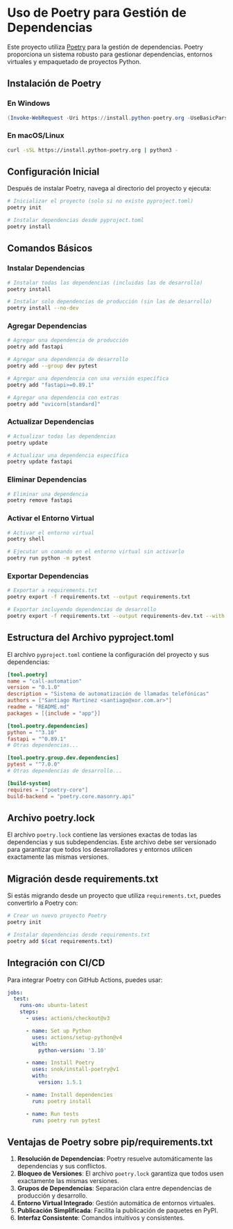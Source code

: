 # Uso de Poetry para Gestión de Dependencias

Este proyecto utiliza [Poetry](https://python-poetry.org/) para la gestión de dependencias. Poetry proporciona un sistema robusto para gestionar dependencias, entornos virtuales y empaquetado de proyectos Python.

## Instalación de Poetry

### En Windows
```powershell
(Invoke-WebRequest -Uri https://install.python-poetry.org -UseBasicParsing).Content | python -
```

### En macOS/Linux
```bash
curl -sSL https://install.python-poetry.org | python3 -
```

## Configuración Inicial

Después de instalar Poetry, navega al directorio del proyecto y ejecuta:

```bash
# Inicializar el proyecto (solo si no existe pyproject.toml)
poetry init

# Instalar dependencias desde pyproject.toml
poetry install
```

## Comandos Básicos

### Instalar Dependencias
```bash
# Instalar todas las dependencias (incluidas las de desarrollo)
poetry install

# Instalar solo dependencias de producción (sin las de desarrollo)
poetry install --no-dev
```

### Agregar Dependencias
```bash
# Agregar una dependencia de producción
poetry add fastapi

# Agregar una dependencia de desarrollo
poetry add --group dev pytest

# Agregar una dependencia con una versión específica
poetry add "fastapi>=0.89.1"

# Agregar una dependencia con extras
poetry add "uvicorn[standard]"
```

### Actualizar Dependencias
```bash
# Actualizar todas las dependencias
poetry update

# Actualizar una dependencia específica
poetry update fastapi
```

### Eliminar Dependencias
```bash
# Eliminar una dependencia
poetry remove fastapi
```

### Activar el Entorno Virtual
```bash
# Activar el entorno virtual
poetry shell

# Ejecutar un comando en el entorno virtual sin activarlo
poetry run python -m pytest
```

### Exportar Dependencias
```bash
# Exportar a requirements.txt
poetry export -f requirements.txt --output requirements.txt

# Exportar incluyendo dependencias de desarrollo
poetry export -f requirements.txt --output requirements-dev.txt --with dev
```

## Estructura del Archivo pyproject.toml

El archivo `pyproject.toml` contiene la configuración del proyecto y sus dependencias:

```toml
[tool.poetry]
name = "call-automation"
version = "0.1.0"
description = "Sistema de automatización de llamadas telefónicas"
authors = ["Santiago Martinez <santiago@xor.com.ar>"]
readme = "README.md"
packages = [{include = "app"}]

[tool.poetry.dependencies]
python = "^3.10"
fastapi = "^0.89.1"
# Otras dependencias...

[tool.poetry.group.dev.dependencies]
pytest = "^7.0.0"
# Otras dependencias de desarrollo...

[build-system]
requires = ["poetry-core"]
build-backend = "poetry.core.masonry.api"
```

## Archivo poetry.lock

El archivo `poetry.lock` contiene las versiones exactas de todas las dependencias y sus subdependencias. Este archivo debe ser versionado para garantizar que todos los desarrolladores y entornos utilicen exactamente las mismas versiones.

## Migración desde requirements.txt

Si estás migrando desde un proyecto que utiliza `requirements.txt`, puedes convertirlo a Poetry con:

```bash
# Crear un nuevo proyecto Poetry
poetry init

# Instalar dependencias desde requirements.txt
poetry add $(cat requirements.txt)
```

## Integración con CI/CD

Para integrar Poetry con GitHub Actions, puedes usar:

```yaml
jobs:
  test:
    runs-on: ubuntu-latest
    steps:
      - uses: actions/checkout@v3

      - name: Set up Python
        uses: actions/setup-python@v4
        with:
          python-version: '3.10'

      - name: Install Poetry
        uses: snok/install-poetry@v1
        with:
          version: 1.5.1

      - name: Install dependencies
        run: poetry install

      - name: Run tests
        run: poetry run pytest
```

## Ventajas de Poetry sobre pip/requirements.txt

1. **Resolución de Dependencias**: Poetry resuelve automáticamente las dependencias y sus conflictos.
2. **Bloqueo de Versiones**: El archivo `poetry.lock` garantiza que todos usen exactamente las mismas versiones.
3. **Grupos de Dependencias**: Separación clara entre dependencias de producción y desarrollo.
4. **Entorno Virtual Integrado**: Gestión automática de entornos virtuales.
5. **Publicación Simplificada**: Facilita la publicación de paquetes en PyPI.
6. **Interfaz Consistente**: Comandos intuitivos y consistentes.
